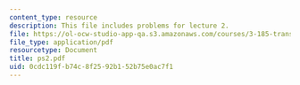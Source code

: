 ```yaml
---
content_type: resource
description: This file includes problems for lecture 2.
file: https://ol-ocw-studio-app-qa.s3.amazonaws.com/courses/3-185-transport-phenomena-in-materials-engineering-fall-2003/0cdc119fb74c8f2592b152b75e0ac7f1_ps2.pdf
file_type: application/pdf
resourcetype: Document
title: ps2.pdf
uid: 0cdc119f-b74c-8f25-92b1-52b75e0ac7f1
---
```

